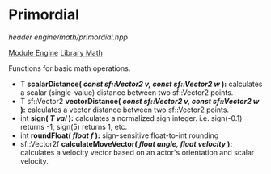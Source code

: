 # Primordial
*header*
*engine/math/primordial.hpp*

[Module Engine](../engine.md)
[Library Math](math.md)

Functions for basic math operations.

- T **scalarDistance( *const sf::Vector2<T> v, const sf::Vector2<T> w* ):** calculates a scalar (single-value) distance between two sf::Vector2 points.
- T sf::Vector2<T> **vectorDistance( *const sf::Vector2<T> v, const sf::Vector2<T> w* ):** calculates a vector distance between two sf::Vector2 points.
- int **sign( *T val* ):** calculates a normalized sign integer. i.e. sign(-0.1) returns -1, sign(5) returns 1, etc.
- int **roundFloat( *float f* ):** sign-sensitive float-to-int rounding
- sf::Vector2f **calculateMoveVector( *float angle, float velocity* ):** calculates a velocity vector based on an actor's orientation and scalar velocity.
